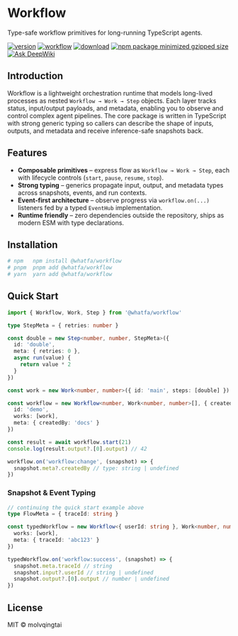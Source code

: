 # Workflow

Type-safe workflow primitives for long-running TypeScript agents.

[![version](https://img.shields.io/github/v/release/molvqingtai/@whatfa/workflow)](https://www.npmjs.com/package/@whatfa/workflow) [![workflow](https://github.com/molvqingtai/@whatfa/workflow/actions/workflows/ci.yml/badge.svg)](https://github.com/molvqingtai/workflow/actions) [![download](https://img.shields.io/npm/dt/@whatfa/workflow)](https://www.npmjs.com/package/@whatfa/workflow) [![npm package minimized gzipped size](https://img.shields.io/bundlejs/size/@whatfa/workflow)](https://www.npmjs.com/package/@whatfa/workflow) [![Ask DeepWiki](https://deepwiki.com/badge.svg)](https://deepwiki.com/molvqingtai/workflow)

## Introduction
Workflow is a lightweight orchestration runtime that models long-lived processes as nested `Workflow → Work → Step` objects. Each layer tracks status, input/output payloads, and metadata, enabling you to observe and control complex agent pipelines. The core package is written in TypeScript with strong generic typing so callers can describe the shape of inputs, outputs, and metadata and receive inference-safe snapshots back.


## Features
- **Composable primitives** – express flow as `Workflow → Work → Step`, each with lifecycle controls (`start`, `pause`, `resume`, `stop`).
- **Strong typing** – generics propagate input, output, and metadata types across snapshots, events, and run contexts.
- **Event-first architecture** – observe progress via `workflow.on(...)` listeners fed by a typed `EventHub` implementation.
- **Runtime friendly** – zero dependencies outside the repository, ships as modern ESM with type declarations.

## Installation
```bash
# npm	npm install @whatfa/workflow
# pnpm	pnpm add @whatfa/workflow
# yarn	yarn add @whatfa/workflow
```

## Quick Start
```ts
import { Workflow, Work, Step } from '@whatfa/workflow'

type StepMeta = { retries: number }

const double = new Step<number, number, StepMeta>({
  id: 'double',
  meta: { retries: 0 },
  async run(value) {
    return value * 2
  }
})

const work = new Work<number, number>({ id: 'main', steps: [double] })

const workflow = new Workflow<number, Work<number, number>[], { createdBy: string }>({
  id: 'demo',
  works: [work],
  meta: { createdBy: 'docs' }
})

const result = await workflow.start(21)
console.log(result.output?.[0].output) // 42

workflow.on('workflow:change', (snapshot) => {
  snapshot.meta?.createdBy // type: string | undefined
})
```


### Snapshot & Event Typing
```ts
// continuing the quick start example above
type FlowMeta = { traceId: string }

const typedWorkflow = new Workflow<{ userId: string }, Work<number, number>[], FlowMeta>({
  works: [work],
  meta: { traceId: 'abc123' }
})

typedWorkflow.on('workflow:success', (snapshot) => {
  snapshot.meta.traceId // string
  snapshot.input?.userId // string | undefined
  snapshot.output?.[0].output // number | undefined
})
```

## License
MIT © molvqingtai
